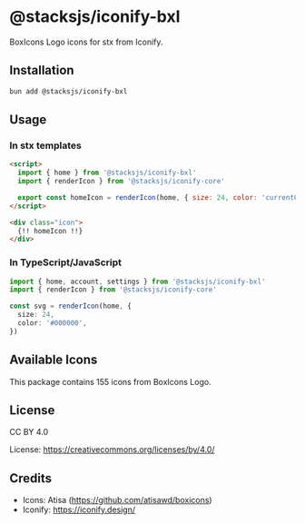 # @stacksjs/iconify-bxl

BoxIcons Logo icons for stx from Iconify.

## Installation

```bash
bun add @stacksjs/iconify-bxl
```

## Usage

### In stx templates

```html
<script>
  import { home } from '@stacksjs/iconify-bxl'
  import { renderIcon } from '@stacksjs/iconify-core'

  export const homeIcon = renderIcon(home, { size: 24, color: 'currentColor' })
</script>

<div class="icon">
  {!! homeIcon !!}
</div>
```

### In TypeScript/JavaScript

```typescript
import { home, account, settings } from '@stacksjs/iconify-bxl'
import { renderIcon } from '@stacksjs/iconify-core'

const svg = renderIcon(home, {
  size: 24,
  color: '#000000',
})
```

## Available Icons

This package contains 155 icons from BoxIcons Logo.

## License

CC BY 4.0

License: https://creativecommons.org/licenses/by/4.0/

## Credits

- Icons: Atisa (https://github.com/atisawd/boxicons)
- Iconify: https://iconify.design/
